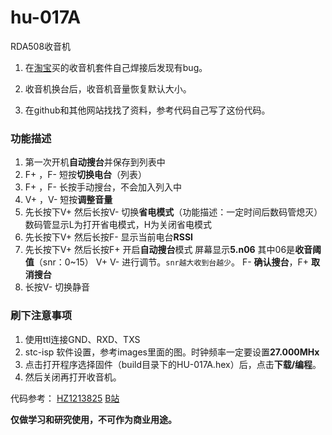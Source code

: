 # hu-017A

RDA508收音机

1. 在[淘宝](https://detail.tmall.com/item.htm?id=701902156484)买的收音机套件自己焊接后发现有bug。

2. 收音机换台后，收音机音量恢复默认大小。

3. 在github和其他网站找找了资料，参考代码自己写了这份代码。


### 功能描述

1. 第一次开机**自动搜台**并保存到列表中
2. F+ ，F- 短按**切换电台**（列表）
3. F+ ，F- 长按手动搜台，不会加入列入中
4. V+ ，V- 短按**调整音量**
5. 先长按下V+ 然后长按V- 切换**省电模式**（功能描述：一定时间后数码管熄灭） 	数码管显示L为打开省电模式，H为关闭省电模式
6. 先长按下V+ 然后长按F- 显示当前电台**RSSI**
7. 先长按下V+ 然后长按F+ 开启**自动搜台**模式   屏幕显示**5.n06** 其中06是**收音阈值**（snr：0~15） V+ V- 进行调节。`snr越大收到台越少`。 	F- **确认搜台**，F+ **取消搜台**
8. 长按V- 切换静音

### 刷下注意事项

1. 使用ttl连接GND、RXD、TXS
2. stc-isp 软件设置，参考images里面的图。时钟频率一定要设置**27.000MHx**
3. 点击打开程序选择固件（build目录下的HU-017A.hex）后，点击**下载/编程**。
4. 然后关闭再打开收音机。

代码参考：
    [HZ1213825](https://github.com/HZ1213825/HAL_STM32F4_RDA5807M) 
    [B站](https://www.bilibili.com/video/BV1Mb411e7re)

**仅做学习和研究使用，不可作为商业用途。**
